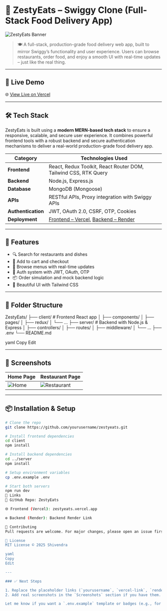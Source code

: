 # 🥡 ZestyEats – Swiggy Clone (Full-Stack Food Delivery App)

![ZestyEats Banner](https://your-project-image-link.com/banner.png)

> 🍽️ A full-stack, production-grade food delivery web app, built to mirror Swiggy’s functionality and user experience. Users can browse restaurants, order food, and enjoy a smooth UI with real-time updates – just like the real thing.

---

## 🚀 Live Demo

🌐 [View Live on Vercel](https://your-vercel-app-link.com)

---

## 🛠️ Tech Stack

ZestyEats is built using a **modern MERN-based tech stack** to ensure a responsive, scalable, and secure user experience. It combines powerful frontend tools with a robust backend and secure authentication mechanisms to deliver a real-world production-grade food delivery app.

| Category       | Technologies Used |
|----------------|-------------------|
| **Frontend**   | React, Redux Toolkit, React Router DOM, Tailwind CSS, RTK Query |
| **Backend**    | Node.js, Express.js |
| **Database**   | MongoDB (Mongoose) |
| **APIs**       | RESTful APIs, Proxy integration with Swiggy APIs |
| **Authentication** | JWT, OAuth 2.0, CSRF, OTP, Cookies |
| **Deployment** | [Frontend – Vercel](https://vercel.com), [Backend – Render](https://render.com) |

---

## 🧩 Features

- 🔍 Search for restaurants and dishes
- 🛒 Add to cart and checkout
- 🍔 Browse menus with real-time updates
- 🔐 Auth system with JWT, OAuth, OTP
- 📦 Order simulation and mock backend logic
- 🎨 Beautiful UI with Tailwind CSS

---

## 📂 Folder Structure

ZestyEats/
├── client/ # Frontend React app
│ ├── components/
│ ├── pages/
│ ├── redux/
│ └── ...
├── server/ # Backend with Node.js & Express
│ ├── controllers/
│ ├── routes/
│ ├── middleware/
│ └── ...
├── .env
└── README.md

yaml
Copy
Edit

---

## 📸 Screenshots

| Home Page              | Restaurant Page         |
|------------------------|-------------------------|
| ![Home](https://your-image.com/home.png) | ![Restaurant](https://your-image.com/restaurant.png) |

---

## 📦 Installation & Setup

```bash
# Clone the repo
git clone https://github.com/yourusername/zestyeats.git

# Install frontend dependencies
cd client
npm install

# Install backend dependencies
cd ../server
npm install

# Setup environment variables
cp .env.example .env

# Start both servers
npm run dev
🔗 Links
📂 GitHub Repo: ZestyEats

🌐 Frontend (Vercel): zestyeats.vercel.app

⚙️ Backend (Render): Backend Render Link

🤝 Contributing
Pull requests are welcome. For major changes, please open an issue first to discuss what you'd like to change.

📃 License
MIT License © 2025 Shivendra

yaml
Copy
Edit

---

### ✅ Next Steps

1. Replace the placeholder links (`yourusername`, `vercel-link`, `render-link`, etc.) with real ones.
2. Add real screenshots in the `Screenshots` section if you have them.

Let me know if you want a `.env.example` template or badges (e.g., for version, license, deployment status) as
